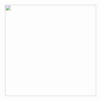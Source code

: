 <img src="https://github.com/user-attachments/assets/2447bc42-49f9-4336-9a34-bd8198f82fb0" style="width:300px"/> <br/>

